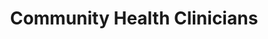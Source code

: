---
layout: more
permalink: "/modules/introduction/clinicians/"
title: Community Health Clinicians
id: clinicians

sections:
  - section:

    - part: full
      title: Community Health Nurses of Canada (CHNC)
      text: Community Health Nurses of Canada are expected to meet the requirements in knowledge, skills, and abilities as outlined in the 7 Standards of CHNC.

    - part: spacer

    - part: half
      title: Take Action
      text: Match the 7 standards of CHNC with the appropriate definition

    - part: full
      quiz-matching-equal:
        - category: [Health Promotion, modules/intro/topic/clinicians/1a.jpg] 
        - category: [Prevention and Health Protection, modules/intro/topic/clinicians/2a.jpg] 
        - category: ["Health Maintenance, Restoration and Palliation", modules/intro/topic/clinicians/3a.jpg] 
        - category: [Professional Relationships, modules/intro/topic/clinicians/4a.jpg] 
        - category: [Capacity Building, modules/intro/topic/clinicians/5a.jpg] 
        - category: [Access and Equity, modules/intro/topic/clinicians/6a.jpg] 
        - category: [Professional Responsibility and Accountability, modules/intro/topic/clinicians/7a.jpg] 

        - Health Promotion: Encourage clients and families dealing with chronic illnesses to participate in regular physical and social activities.
        - Prevention and Health Protection: Develop and distribute information for clients and families on identifying and reducing risk factors
        - Health Maintenance, Restoration and Palliation: Collaborate with the client to adapt the care provided based on clients’ choices, their own personal skills, and the resources available
        - Professional Relationships: Provide ‘continuity of care’ and build trust with the client and their family leading to better health
        - Capacity Building: Teach and support clients and their families to self manage goals of care in the home
        - Access and Equity: Advocate for families caring for ill loved ones. Seek and provide resources to clients, and caregivers for higher levels of care
        - Professional Responsibility and Accountability: Explore reasons for clients’ requests that affect ethical decision making by reaching out to the local health care team

  - section:
    - part: full
      title: Values and Beliefs
      text: "According to the Community Health Nurses (CHNs) of Canada, the community nurse values:"
    - part: full
      circles:
        - Caring: modules/intro/topic/clinicians/1b.jpg
        - Principles of Primary Health Care: modules/intro/topic/clinicians/2b.jpg
        - Multiple Ways of Knowing: modules/intro/topic/clinicians/3b.jpg
        - Individual and Community Settings: modules/intro/topic/clinicians/4b.jpg
        - Empowerment: modules/intro/topic/clinicians/5b.jpg
        - Social Justice: modules/intro/topic/clinicians/6b.jpg
    - part: half
      title: Take Action
      text: Reflect on the list above. How might you incorporate these values into your everyday practice as a CHN ? Are there values and beliefs missing? What are they?

  - section:
    - part: full
      title: Primary Nurse
    - part: spacer
    - part: full
      text: Sometimes community uses the primary nurse model of nursing care delivery to co-create with the client, a plan of care. The primary nurse is responsible for maintaining continuity of care,  developing a therapeutic relationship and is accountable to the client, client’s caregivers and the health care team.

      

  - section:
    - part: half
      title: Professional Autonomy
      text: "Although community nurses are part of a team, they are expected to maintain professional autonomy in their practice. Themes of practicing autonomously include:"
      bullets:
        - Having a holistic view
        - To know your client
        - To know that you know
        - To dare
    - part: half
      title: Self-reflection
      text: Reflect on how you might demonstrate autonomy in your practice

  - section:
    - part: full
      title: Interdisciplinary Teams - Roles & Responsibilities
      text: Interprofessional collaboration and partnership development are essential in community health nursing practice. The following videos describe different roles. 

    - part: spacer
    - part: half
      title: Take Action
      text: Watch the following videos

    - part: full
      video-gallery:
        - Community Health Nurse (CHN): https://www.youtube.com/embed/SARX7DhzOjQ
        - Occupational Therapist (OT): https://www.youtube.com/embed/M40HwqLHsBY
        - Physiotherapist (PT): https://www.youtube.com/embed/TxerT7oycd0
        - Registered Dietitan(RD): https://www.youtube.com/embed/zlLlMGomVj8
        - Community Health Worker (CHW): https://www.youtube.com/embed/vrPqlRpTIxo
        - Case Manager (CM): https://www.youtube.com/embed/uPvaHH30eYk

  - section:
    - part: half
      title: Interprofessional Collaboration
      text: "According to the Community Health Nurses (CHNs) of Canada, the community nurse values:"
      link: 
      image: modules/intro/topic/clinicians/InterprofessionalCollaboration.svg
    - part: half
      title: Take Action
      text: Watch the video and reflect on the model of interprofessional collaboration, What are your strengths and areas for growth when it comes to collobarating with a team?
      youtube: https://www.youtube.com/embed/8_2KXroUKRQ

  - section:
    - part: full
      title: Interdisciplinary Teams - Roles & Responsibilities
      text: Vancouver Coastal Health (VCH) is committed in supporting integrated and coordinated primary/community care to assist the most responsible practitioners (MRP) and their clients.  Care conferences bring physicians, nurse practitioners, VCH staff, clients and caregivers together to exchange information and collaborate on the care planning for clients.  
      text-2: The goal is to collaborate on providing a holistic approach to care, and assist in the development of a shared care plan that is co-created with clients. Verbal discussions are the most effective way to provide timely and appropriate care for the clients. Effective communication can potentially reduce unnecessary hospital admissions and builds lasting relationships with the clients and their MRP. 
      text-3: Though it is best to have face to face communication with the MRP, there are times when it may be necessary to communicate by fax to clarify or request specific orders or consults.

    - part: spacer

    - part: half
      title: Take Action
      text: Review the three resources and consider what other tools might support communication between Interdisciplinary Partners in Care.

    - part: full
      resources:
        - GPCC Info Bulletin: files/intro/GPCC Info Bulletin.pdf
        - GPCC Casenote: files/intro/GPCC Casenote.pdf
        - GPCC fax cover sheet: files/intro/GPCC fax cover sheet.pdf

  - section:
    - part: half
      title: Care Planning
      text: Care planning is an integral part of client care. There are 10 recommendations on how to involve clients in planning their care. These are called the 10 C’s. 
    - part: half
      title: Take Action
      text-2: Watch the video and decide which of the 10 C’s of care planning is often missed and why
      youtube: https://www.youtube.com/embed/Xe_69r1Dl0w

  - section:

---